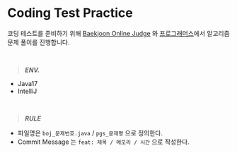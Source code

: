 # Coding Test Practice

코딩 테스트를 준비하기 위해 [Baekjoon Online Judge](https://www.acmicpc.net/) 와 [프로그래머스](https://programmers.co.kr)에서 알고리즘 문제 풀이를 진행합니다.

<br />

> _**ENV.**_
- Java17
- IntelliJ

<br />

> _**RULE**_

- 파일명은 `boj_문제번호.java` / `pgs_문제명` 으로 정의한다.
- Commit Message 는 `feat: 제목 / 메모리 / 시간` 으로 작성한다.
